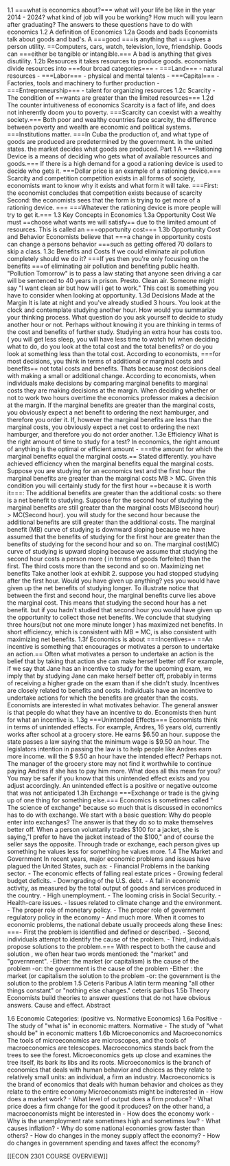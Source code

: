  1.1
	===what is economics about?===
	what will your life be like in the year 2014 - 2024? what kind of job will you be working? How much will you learn after graduating? The answers to these questions have to do with economics
1.2
	A definition of Economics
	1.2a
		Goods and bads
		Economists talk about goods and bad's. A ===good ===is anything that ===gives a person utility. ==Computers, cars, watch, television, love, friendship. Goods can ===either be tangible or intangible.=== A bad is anything that gives disutility.
	1.2b
		Resources
		it takes resources to produce goods. economists divide resources into ===four broad categories===
		- ===Land=== - natural resources 
		- ===Labor=== - physical and mental talents
		- ===Capital=== - Factories, tools and machinery to further production
		- ===Entrepreneurship=== - talent for organizing resources
	1.2c
		Scarcity 
		- The condition of ==wants are greater than the limited resources===
	1.2d
		The counter intuitiveness of economics
		Scarcity is a fact of life, and does not inherently doom you to poverty. ===Scarcity can coexist with a wealthy society.=== Both poor and wealthy countries face scarcity, the difference between poverty and wealth are economic and political systems. ===Institutions matter. ===In Cuba the production of, and what type of goods are produced are predetermined by the government. In the united states. the market decides what goods are produced.
Part 1
	A ===Rationing Device is a means of deciding who gets what of available resources and goods.=== If there is a high demand for a good a rationing device is used to decide who gets it. ===Dollar price is an example of a rationing device.===
	Scarcity and competition
	competition exists in all forms of society, economists want to know  why it exists and what form it will take. 
	===First: the economist concludes that competition exists because of scarcity
	Second: the economists sees that the form is trying to get more of a rationing device. === ===Whatever the rationing device is more people will try to get it.===
1.3
	Key Concepts in Economics
	1.3a
		Opportunity Cost
		We must ==choose what wants we will satisfy== due to the limited amount of resources. This is called an ===opportunity cost===
	1.3b
		Opportunity Cost and Behavior
		Economists believe that ===a change in opportunity costs can change a persons behavior ===such as getting offered 70 dollars to skip a class.
	1.3c
		Benefits and Costs
		If we could eliminate air pollution completely should we do it? ===If yes then you're only focusing on the benefits ===of eliminating air pollution and benefiting public health. "Pollution Tomorrow" is to pass a law stating that anyone seen driving a car will be sentenced to 40 years in prison. Presto. Clean air. Someone might say "I want clean air but how will i get to work." This cost is something you have to consider when looking at opportunity.
	1.3d
		Decisions Made at the Margin
		It is late at night and you've already studied 3 hours. You look at the clock and contemplate studying another hour. How would you summarize your thinking process. What question do you ask yourself to decide to study another hour or not. 
			Perhaps without knowing it you are thinking in terms of the cost and benefits of further study. Studying an extra hour has costs too. ( you will get less sleep, you will have less time to watch tv) when deciding what to do, do you look at the total cost and the total benefits? or do you look at something less than the total cost.
		According to economists, ===for most decisions, you think in terms of additional or marginal costs and benefits== not total costs and benefits. Thats because most decisions deal with making a small or additional change.
				According to economists, when individuals make decisions by comparing marginal benefits to marginal costs they are making decisions at the margin. When deciding whether or not to work two hours overtime the economics professor makes a decision at the margin. If the marginal benefits are greater than the marginal costs, you obviously expect a net benefit to ordering the next hamburger, and therefore you order it. If, however the marginal benefits are less than the marginal costs, you obviously expect a net cost to ordering the next hamburger, and therefore you do not order another.
	1.3e
		Efficiency
		What is the right amount of time to study for a test? In economics, the right amount of anything is the optimal or efficient amount - ===the amount for which the marginal benefits equal the marginal costs.== Stated differently. you have achieved efficiency when the marginal benefits equal the marginal costs.
			Suppose you are studying for an economics test and the first hour the marginal benefits are greater than the marginal costs MB > MC.
			Given this condition you will certainly study for the first hour ==because it is worth it===: The additional benefits are greater than the additional costs: so there is a net benefit to studying. 
			Suppose for the second hour of studying the marginal benefits are still greater than the marginal costs MB(second hour) > MC(Second hour).
		you will study for the second hour because the additional benefits are still greater than the additional costs.
			The marginal benefit (MB) curve of studying is downward sloping because we have assumed that the benefits of studying for the first hour are greater than the benefits of studying for the second hour and so on. The marginal cost(MC) curve of studying is upward sloping because we assume that studying the second hour costs a person more ( in terms of goods forfeited) than the first. The third costs more than the second and so on.
		Maximizing net benefits
			Take another look at exhibit 2. suppose you had stopped studying after the first hour. Would you have given up anything? yes you would have given up the net benefits of studying longer. To illustrate notice that between the first and second hour, the marginal benefits curve lies above the marginal cost. This means that studying the second hour has a net benefit. but if you hadn't studied that second hour you would have given up the opportunity to collect those net benefits.
		We conclude that studying three hours(but not one more minute longer ) has maximized net benefits. In short efficiency, which is consistent with MB = MC, is also consistent with maximizing net benefits.
	1.3f
		Economics is about ===Incentives==
		==An incentive is something that encourages or motivates a person to undertake an action.==
		Often what motivates a person to undertake an action is the belief that by taking that action she can make herself better off
			For example, if we say that Jane has an incentive to study for the upcoming exam, we imply that by studying Jane can make herself better off, probably in terms of receiving a higher grade on the exam than if she didn't study.
		Incentives are closely related to benefits and costs. Individuals have an incentive to undertake actions for which the benefits are greater than the costs.
		Economists are interested in what motivates behavior. The general answer is that people do what they have an incentive to do. Economists then hunt for what an incentive is.
	1.3g
		===Unintended Effects=== 
		Economists think in terms of unintended effects. For example, Andres, 16 years old, currently works after school at a grocery store. He earns $6.50 an hour. suppose the state passes a law saying that the minimum wage is $9.50 an hour. The legislators intention in passing the law is to help people like Andres earn more income.
			will the $ 9.50 an hour have the intended effect? Perhaps not. The manager of the grocery store may not find it worthwhile to continue paying Andres if she has to pay him more.
		What does all this mean for you? You may be safer if you know that this unintended effect exists and you adjust accordingly. An unintended effect is a positive or negative outcome that was not anticipated
	1.3h
		Exchange
			===Exchange or trade is the giving up of one thing for something else.=== Economics is sometimes called " The science of exchange" because so much that is discussed in economics has to do with exchange.
		We start with a basic question: Why do people enter into exchanges?
		The answer is that they do so to make themselves better off. When a person voluntarily trades $100 for a jacket, she is saying,"I prefer to have the jacket instead of the $100," and of course the seller says the opposite. Through trade or exchange, each person gives up something he values less for something he values more.
1.4
	The Market and Government
	In recent years, major economic problems and issues have plagued the United States, such as:
		- Financial Problems in the banking sector.
		- The economic effects of falling real estate prices
		- Growing federal budget deficits.
		- Downgrading of the U.S. debt.
		- A fall in economic activity, as measured by the total output of goods and services produced in the country.
		- High unemployment.
		- The looming crisis in Social Security.
		- Health-care issues.
		- Issues related to climate change and the environment.
		- The proper role of monetary policy.
		- The proper role of government regulatory policy in the economy
		- And much more.
	When it comes to economic problems, the national debate usually proceeds along these lines:
		===- First the problem is identified and defined or described.
		- Second, individuals attempt to identify the cause of the problem.
		- Third, individuals propose solutions to the problem.===
	With respect to both the cause and solution , we often hear two words mentioned: the "market" and "government".
		-Either: the market (or capitalism) is the cause of the problem
		-or: the government is the cause of the problem
		-Either : the market (or capitalism the solution to the problem
		-or: the government is the solution to the problem
1.5
	Ceteris Paribus
	A latin term meaning "all other things constant" or "nothing else changes."
		ceteris paribus
	1.5b
		Theory
		Economists build theories to answer questions that do not have obvious answers. Cause and effect.
		Abstract
		
1.6
	Economic Categories: (positive vs. Normative Economics)
	1.6a
		Positive - The study of "what is" in economic matters.
		Normative - The study of "what should be" in economic matters
	1.6b
	Microeconomics and Macroeconomics
		The tools of microeconomics are microscopes, and the tools of macroeconomics are telescopes. Macroeconomics stands back from the trees to see the forest. Microeconomics gets up close and examines the tree itself, its bark its libs and its roots. Microeconomics is the branch of economics that deals with human behavior and choices as they relate to relatively small units: an individual, a firm an industry.
		Macroeconomics is the brand of economics that deals with human behavior and choices as they relate to the entire economy
		Microeconomists might be indterested in
		- How does a market work?
		- What level of output does a firm produce?
		- What price does a firm change for the good it produces?
		on the other hand, a macroeconomists might be interested in
		- How does the economy work
		- Why is the unemployment rate sometimes high and sometimes low?
		- What causes inflation?
		- Why do some national economies grow faster than others?
		- How do changes in the money supply affect the economy?
		- How do changes in government spending and taxes affect the economy?




[[ECON 2301 COURSE OVERVIEW]]


